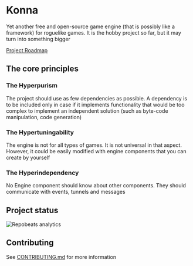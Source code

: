 # Konna

Yet another free and open-source game engine (that is possibly like a framework) for roguelike games.
It is the hobby project so far, but it may turn into something bigger

[Project Roadmap](ROADMAP.md)

## The core principles

### The Hyperpurism

The project should use as few dependencies as possible. A dependency is to be included only in case if it implements
functionality that would be too complex to implement an independent solution (such as byte-code manipulation, code generation)

### The Hypertuningability

The engine is not for all types of games. It is not universal in that aspect. However, it could be easily modified with engine components that you can create by yourself

### The Hyperindependency

No Engine component should know about other components. They should communicate with events, tunnels and messages

## Project status

![Repobeats analytics](https://repobeats.axiom.co/api/embed/e94e0d2b3510ebb7c4ce253f4a245d58039e9519.svg "Repobeats analytics image")

## Contributing

See [CONTRIBUTING.md](CONTRIBUTING.md) for more information
